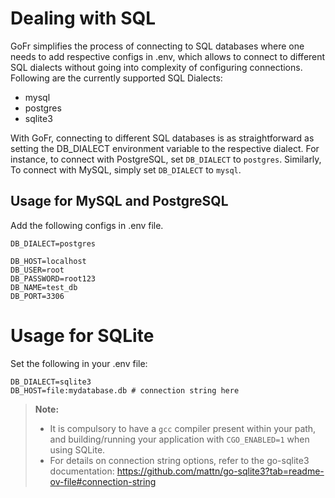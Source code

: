 # Dealing with SQL

GoFr simplifies the process of connecting to SQL databases where one needs to add respective configs in .env,
which allows to connect to different SQL dialects without going into complexity of configuring connections. 
Following are the currently supported SQL Dialects:
- mysql
- postgres
- sqlite3

With GoFr, connecting to different SQL databases is as straightforward as setting the DB_DIALECT environment variable to the respective dialect.
For instance, to connect with PostgreSQL, set `DB_DIALECT` to `postgres`. Similarly, To connect with MySQL, simply set `DB_DIALECT` to `mysql`.

## Usage for MySQL and PostgreSQL
Add the following configs in .env file.

```dotenv
DB_DIALECT=postgres

DB_HOST=localhost
DB_USER=root
DB_PASSWORD=root123
DB_NAME=test_db
DB_PORT=3306
```

# Usage for SQLite
Set the following in your .env file:

```dotenv
DB_DIALECT=sqlite3
DB_HOST=file:mydatabase.db # connection string here
```
>**Note:** 
> - It is compulsory to have a `gcc` compiler present within your path, and building/running your application with `CGO_ENABLED=1` when using SQLite.
> - For details on connection string options, refer to the go-sqlite3 documentation: https://github.com/mattn/go-sqlite3?tab=readme-ov-file#connection-string


